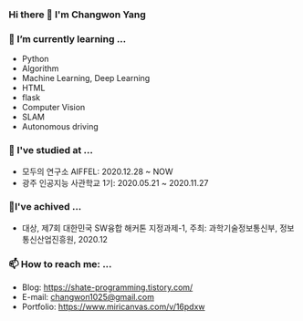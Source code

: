 ### Hi there 👋 I'm Changwon Yang  

### 🌱 I’m currently learning ...  
- Python  
- Algorithm  
- Machine Learning, Deep Learning  
- HTML  
- flask  
- Computer Vision  
- SLAM  
- Autonomous driving  

### 📖 I've studied at ...  
- 모두의 연구소 AIFFEL: 2020.12.28 ~ NOW  
- 광주 인공지능 사관학교 1기: 2020.05.21 ~ 2020.11.27  

### 🎉I've achived ...  
- 대상, 제7회 대한민국 SW융합 해커톤 지정과제-1, 주최: 과학기술정보통신부, 정보통신산업진흥원, 2020.12  

### 📫 How to reach me: ...  
- Blog: https://shate-programming.tistory.com/  
- E-mail: changwon1025@gmail.com  
- Portfolio: https://www.miricanvas.com/v/16pdxw
